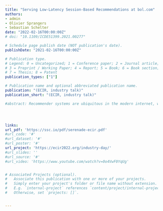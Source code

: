 ```yaml
---
title: "Serving Low-Latency Session-Based Recommendations at bol.com"
authors:
- admin
- Olivier Sprangers
- Sebastian Schelter
date: "2022-02-16T00:00:00Z"
# doi: "10.1109/ICDE51399.2021.00277"

# Schedule page publish date (NOT publication's date).
publishDate: "2021-02-16T00:00:00Z"

# Publication type.
# Legend: 0 = Uncategorized; 1 = Conference paper; 2 = Journal article;
# 3 = Preprint / Working Paper; 4 = Report; 5 = Book; 6 = Book section;
# 7 = Thesis; 8 = Patent
publication_types: ["1"]

# Publication name and optional abbreviated publication name.
publication: "(ECIR, industry talk)"
publication_short: "(ECIR, industry talk)"

#abstract: Recommender systems are ubiquitous in the modern internet, where they help users find items they might like. We discuss the design of a #large-scale recommender system handling billions of interactions on a European e-commerce platform. We present two studies on enhancing the #predictive performance of this system with both algorithmic and systems-related approaches. First, we evaluate neural network-based approaches on #proprietary data from our e-commerce platform, and confirm recent results outlining that the benefits of these methods with respect to predictive #performance are limited, while they exhibit severe scalability bottlenecks. Next, we investigate the impact of a reduction of the response latency #of our serving system, and conduct an A/B test on the live platform with more than 19 million user sessions, which confirms that the latency #reduction of the recommender system correlates with a significant increase in business-relevant metrics. We discuss the implications of our #findings with respect to real world recommendation systems and future research on scalable session-based recommendation.




links:
url_pdf: 'https://ssc.io/pdf/serenade-ecir.pdf'
#url_code: '#'
#url_dataset: '#'
#url_poster: '#'
url_project: 'https://ecir2022.org/industry-day/'
#url_slides: ''
#url_source: '#'
#url_video: 'https://www.youtube.com/watch?v=0o4VwF0YqUg'


# Associated Projects (optional).
#   Associate this publication with one or more of your projects.
#   Simply enter your project's folder or file name without extension.
#   E.g. `internal-project` references `content/project/internal-project/index.md`.
#   Otherwise, set `projects: []`.


---
```




